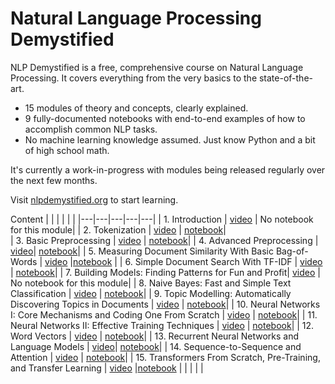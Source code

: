# Natural Language Processing Demystified

NLP Demystified is a free, comprehensive course on Natural Language Processing. It covers everything from the very basics to the state-of-the-art.

- 15 modules of theory and concepts, clearly explained.
- 9 fully-documented notebooks with end-to-end examples of how to accomplish common NLP tasks.
- No machine learning knowledge assumed. Just know Python and a bit of high school math.

It's currently a work-in-progress with modules being released regularly over the next few months.

Visit [nlpdemystified.org](https://nlpdemystified.org) to start learning.

Content
| | | | | |
|---|---|---|---|---|
| 1. Introduction | [video](https://www.youtube.com/watch?v=diOXCK7I2wA) | No notebook for this module|
| 2. Tokenization | [video](https://www.youtube.com/watch?v=LZFriJ85BfM) | [notebook](https://colab.research.google.com/github/nitinpunjabi/nlp-demystified/blob/main/notebooks/nlpdemystified_preprocessing.ipynb)|  
| 3. Basic Preprocessing | [video](https://www.youtube.com/watch?v=I173TmCTxpk) | [notebook](https://colab.research.google.com/github/nitinpunjabi/nlp-demystified/blob/main/notebooks/nlpdemystified_preprocessing.ipynb#scrollTo=uUsfYCpVT4nI)|
| 4. Advanced Preprocessing | [video](https://www.youtube.com/watch?v=aeUE9AXO5Ss)| [notebook](https://colab.research.google.com/github/nitinpunjabi/nlp-demystified/blob/main/notebooks/nlpdemystified_preprocessing.ipynb#scrollTo=o9HLYYUt1kOP)|
| 5. Measuring Document Similarity With Basic Bag-of-Words | [video](https://www.youtube.com/watch?v=QbPDjzk2oCA) |[notebook](https://colab.research.google.com/github/nitinpunjabi/nlp-demystified/blob/main/notebooks/nlpdemystified_vectorization.ipynb) |
| 6. Simple Document Search With TF-IDF | [video](https://www.youtube.com/watch?v=fIYSi41f1yg) | [notebook](https://colab.research.google.com/github/nitinpunjabi/nlp-demystified/blob/main/notebooks/nlpdemystified_vectorization.ipynb#scrollTo=CnC_i4oH2ARW)|
| 7. Building Models: Finding Patterns for Fun and Profit| [video](https://www.youtube.com/watch?v=-2c7bMSEAl8) | No notebook for this module|
| 8. Naive Bayes: Fast and Simple Text Classification | [video](https://www.youtube.com/watch?v=FrWvpzoQBPQ) | [notebook](https://colab.research.google.com/github/nitinpunjabi/nlp-demystified/blob/main/notebooks/nlpdemystified_classification_naive_bayes.ipynb)|
| 9. Topic Modelling: Automatically Discovering Topics in Documents | [video](https://www.youtube.com/watch?v=9mNV4AwA9QI) | [notebook](https://colab.research.google.com/github/nitinpunjabi/nlp-demystified/blob/main/notebooks/nlpdemystified_topic_modelling_lda.ipynb)|
| 10. Neural Networks I: Core Mechanisms and Coding One From Scratch | [video](https://www.youtube.com/watch?v=VS1mgwAS8EM) | [notebook](https://colab.research.google.com/github/nitinpunjabi/nlp-demystified/blob/main/notebooks/nlpdemystified_neural_networks_foundations.ipynb)|
| 11. Neural Networks II: Effective Training Techniques | [video](https://www.youtube.com/watch?v=Pytt93Q-b2I) | [notebook](https://colab.research.google.com/github/nitinpunjabi/nlp-demystified/blob/main/notebooks/nlpdemystified_neural_networks_foundations.ipynb#scrollTo=08E-EoqxxnVn)|
| 12. Word Vectors | [video](https://www.youtube.com/watch?v=IebL0RQF5lg) | [notebook](https://colab.research.google.com/github/nitinpunjabi/nlp-demystified/blob/main/notebooks/nlpdemystified_word_vectors.ipynb)|
| 13. Recurrent Neural Networks and Language Models | [video](https://www.youtube.com/watch?v=y0FqGWbfkQw)| [notebook](https://colab.research.google.com/github/nitinpunjabi/nlp-demystified/blob/main/notebooks/nlpdemystified_recurrent_neural_networks.ipynb)|
| 14. Sequence-to-Sequence and Attention | [video](https://www.youtube.com/watch?v=tvIzBouq6lk) | [notebook](https://colab.research.google.com/github/nitinpunjabi/nlp-demystified/blob/main/notebooks/nlpdemystified_seq2seq_and_attention.ipynb)|
| 15. Transformers From Scratch, Pre-Training, and Transfer Learning | [video](https://www.youtube.com/watch?v=acxqoltilME) |[notebook](https://colab.research.google.com/github/nitinpunjabi/nlp-demystified/blob/main/notebooks/nlpdemystified_transformers_and_pretraining.ipynb) |
| | | |
